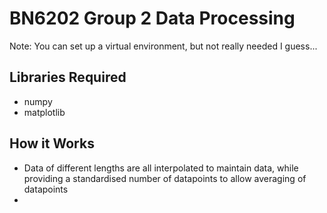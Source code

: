 # BN6202 Group 2 Data Processing

Note: You can set up a virtual environment, but not really needed I guess...

## Libraries Required
- numpy
- matplotlib

## How it Works
- Data of different lengths are all interpolated to maintain data, while providing a standardised number of datapoints to allow averaging of datapoints
- 
